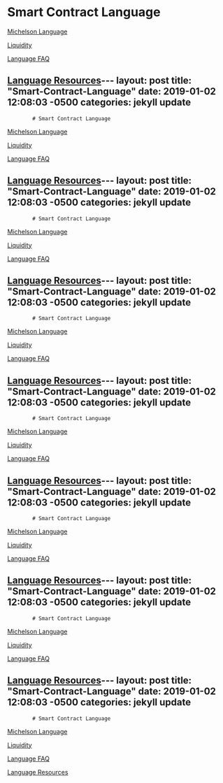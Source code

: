 # Smart Contract Language

[Michelson Language](./Michelson-Language-ac455695-0c33-440c-8b6e-f33e20edeb88.md)

[Liquidity](./Liquidity-496cfd55-f31f-445f-905b-c32e9b0e1fab.md)

[Language FAQ](./Language-FAQ-1b4e33a4-84e8-495c-8753-af04db58a791.md)

[Language Resources](./Language-Resources-938d5ce8-fc4b-4336-8f45-2b237499b761.md)---
layout: post
title:  "Smart-Contract-Language"
date:   2019-01-02 12:08:03 -0500
categories: jekyll update
---
            # Smart Contract Language

[Michelson Language](./Michelson-Language-ac455695-0c33-440c-8b6e-f33e20edeb88.md)

[Liquidity](./Liquidity-496cfd55-f31f-445f-905b-c32e9b0e1fab.md)

[Language FAQ](./Language-FAQ-1b4e33a4-84e8-495c-8753-af04db58a791.md)

[Language Resources](./Language-Resources-938d5ce8-fc4b-4336-8f45-2b237499b761.md)---
layout: post
title:  "Smart-Contract-Language"
date:   2019-01-02 12:08:03 -0500
categories: jekyll update
---
            # Smart Contract Language

[Michelson Language](./Michelson-Language-ac455695-0c33-440c-8b6e-f33e20edeb88.md)

[Liquidity](./Liquidity-496cfd55-f31f-445f-905b-c32e9b0e1fab.md)

[Language FAQ](./Language-FAQ-1b4e33a4-84e8-495c-8753-af04db58a791.md)

[Language Resources](./Language-Resources-938d5ce8-fc4b-4336-8f45-2b237499b761.md)---
layout: post
title:  "Smart-Contract-Language"
date:   2019-01-02 12:08:03 -0500
categories: jekyll update
---
            # Smart Contract Language

[Michelson Language](./Michelson-Language-ac455695-0c33-440c-8b6e-f33e20edeb88.md)

[Liquidity](./Liquidity-496cfd55-f31f-445f-905b-c32e9b0e1fab.md)

[Language FAQ](./Language-FAQ-1b4e33a4-84e8-495c-8753-af04db58a791.md)

[Language Resources](./Language-Resources-938d5ce8-fc4b-4336-8f45-2b237499b761.md)---
layout: post
title:  "Smart-Contract-Language"
date:   2019-01-02 12:08:03 -0500
categories: jekyll update
---
            # Smart Contract Language

[Michelson Language](./Michelson-Language-ac455695-0c33-440c-8b6e-f33e20edeb88.md)

[Liquidity](./Liquidity-496cfd55-f31f-445f-905b-c32e9b0e1fab.md)

[Language FAQ](./Language-FAQ-1b4e33a4-84e8-495c-8753-af04db58a791.md)

[Language Resources](./Language-Resources-938d5ce8-fc4b-4336-8f45-2b237499b761.md)---
layout: post
title:  "Smart-Contract-Language"
date:   2019-01-02 12:08:03 -0500
categories: jekyll update
---
            # Smart Contract Language

[Michelson Language](./Michelson-Language-ac455695-0c33-440c-8b6e-f33e20edeb88.md)

[Liquidity](./Liquidity-496cfd55-f31f-445f-905b-c32e9b0e1fab.md)

[Language FAQ](./Language-FAQ-1b4e33a4-84e8-495c-8753-af04db58a791.md)

[Language Resources](./Language-Resources-938d5ce8-fc4b-4336-8f45-2b237499b761.md)---
layout: post
title:  "Smart-Contract-Language"
date:   2019-01-02 12:08:03 -0500
categories: jekyll update
---
            # Smart Contract Language

[Michelson Language](./Michelson-Language-ac455695-0c33-440c-8b6e-f33e20edeb88.md)

[Liquidity](./Liquidity-496cfd55-f31f-445f-905b-c32e9b0e1fab.md)

[Language FAQ](./Language-FAQ-1b4e33a4-84e8-495c-8753-af04db58a791.md)

[Language Resources](./Language-Resources-938d5ce8-fc4b-4336-8f45-2b237499b761.md)---
layout: post
title:  "Smart-Contract-Language"
date:   2019-01-02 12:08:03 -0500
categories: jekyll update
---
            # Smart Contract Language

[Michelson Language](./Michelson-Language-ac455695-0c33-440c-8b6e-f33e20edeb88.md)

[Liquidity](./Liquidity-496cfd55-f31f-445f-905b-c32e9b0e1fab.md)

[Language FAQ](./Language-FAQ-1b4e33a4-84e8-495c-8753-af04db58a791.md)

[Language Resources](./Language-Resources-938d5ce8-fc4b-4336-8f45-2b237499b761.md)
